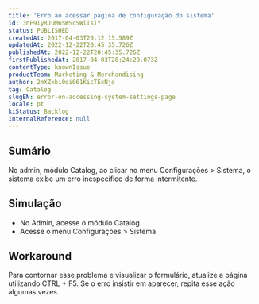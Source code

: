 ```yaml
---
title: 'Erro ao acessar página de configuração do sistema'
id: 3nE9IyRJuM6SWScSWiIsiY
status: PUBLISHED
createdAt: 2017-04-03T20:12:15.589Z
updatedAt: 2022-12-22T20:45:35.726Z
publishedAt: 2022-12-22T20:45:35.726Z
firstPublishedAt: 2017-04-03T20:24:29.073Z
contentType: knownIssue
productTeam: Marketing & Merchandising
author: 2mXZkbi0oi061KicTExNjo
tag: Catalog
slugEN: error-on-accessing-system-settings-page
locale: pt
kiStatus: Backlog
internalReference: null
---
```


## Sumário

No admin, módulo Catalog, ao clicar no menu Configurações > Sistema, o sistema exibe um erro inespecífico de forma intermitente.

## Simulação

- No Admin, acesse o módulo Catalog.
- Acesse o menu Configurações > Sistema.

## Workaround

Para contornar esse problema e visualizar o formulário, atualize a página utilizando CTRL + F5. Se o erro insistir em aparecer, repita esse ação algumas vezes.

